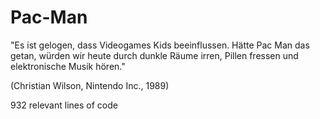# Pac-Man
"Es ist gelogen, dass Videogames Kids beeinflussen. Hätte Pac Man das getan, würden wir heute durch dunkle Räume irren, Pillen fressen und elektronische Musik hören."

(Christian Wilson, Nintendo Inc., 1989)

932 relevant lines of code

